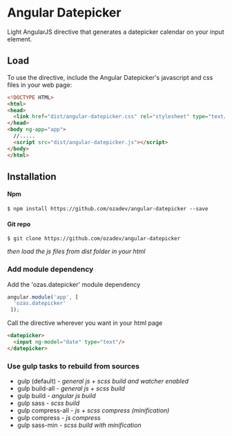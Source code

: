 Angular Datepicker
==================
Light AngularJS directive that generates a datepicker calendar on your input element.

## Load

To use the directive, include the Angular Datepicker's javascript and css files in your web page:

```html
<!DOCTYPE HTML>
<html>
<head>
  <link href="dist/angular-datepicker.css" rel="stylesheet" type="text/css" />
</head>
<body ng-app="app">
  //.....
  <script src="dist/angular-datepicker.js"></script>
</body>
</html>
```

## Installation

#### Npm

```
$ npm install https://github.com/ozadev/angular-datepicker --save
```

#### Git repo

```
$ git clone https://github.com/ozadev/angular-datepicker
```

_then load the js files from dist folder in your html_

### Add module dependency

Add the 'ozas.datepicker' module dependency

```js
angular.module('app', [
  'ozas.datepicker'
 ]);
```

Call the directive wherever you want in your html page

```html
<datepicker>
  <input ng-model="date" type="text"/>
</datepicker>
```

### Use gulp tasks to rebuild from sources

- gulp (default) - _general js + scss build and watcher enabled_
- gulp build-all - _general js + scss build_
- gulp build - _angular js build_
- gulp sass - _scss build_
- gulp compress-all - _js + scss compress (minification)_
- gulp compress - _js compress_
- gulp sass-min - _scss build with minification_